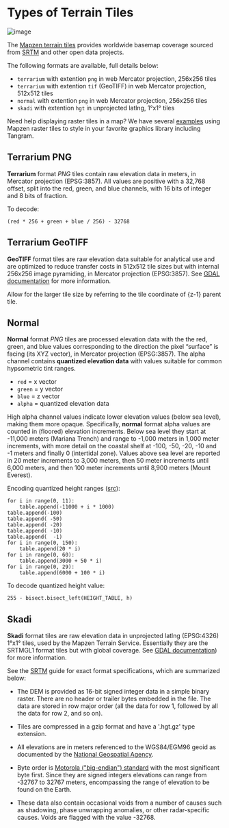 # Types of Terrain Tiles

![image](images/mapzen-vector-tile-docs-all-layers.png)

The [Mapzen terrain tiles](https://mapzen.com/projects/joerd) provides worldwide basemap coverage sourced from [SRTM](www.openstreetmap.org) and other open data projects.

The following formats are available, full details below:

* `terrarium` with extention `png` in web Mercator projection, 256x256 tiles
* `terrarium` with extention `tif` (GeoTIFF) in web Mercator projection, 512x512 tiles
* `normal` with extention `png` in web Mercator projection, 256x256 tiles
* `skadi` with extention `hgt` in unprojected latlng, 1°x1° tiles

Need help displaying raster tiles in a map? We have several [examples](display-tiles.md) using Mapzen raster tiles to style in your favorite graphics library including Tangram.

## Terrarium PNG

**Terrarium** format _PNG_ tiles contain raw elevation data in meters, in Mercator projection (EPSG:3857). All values are positive with a 32,768 offset, split into the red, green, and blue channels, with 16 bits of integer and 8 bits of fraction.

To decode:

  `(red * 256 + green + blue / 256) - 32768`

## Terrarium GeoTIFF

**GeoTIFF** format tiles are raw elevation data suitable for analytical use and are optimized to reduce transfer costs in 512x512 tile sizes but with internal 256x256 image pyramiding, in Mercator projection (EPSG:3857). See [GDAL documentation](http://www.gdal.org/frmt_gtiff.html) for more information.

Allow for the larger tile size by referring to the tile coordinate of {z-1} parent tile.

## Normal

**Normal** format _PNG_ tiles are processed elevation data with the the red, green, and blue values corresponding to the direction the pixel “surface” is facing (its XYZ vector), in Mercator projection (EPSG:3857). The alpha channel contains **quantized elevation data** with values suitable for common hypsometric tint ranges.

* `red` = x vector
* `green` = y vector
* `blue` = z vector
* `alpha` = quantized elevation data

High alpha channel values indicate lower elevation values (below sea level), making them more opaque. Specifically, **normal** format alpha values are counted in (floored) elevation increments. Below sea level they start at -11,000 meters (Mariana Trench) and range to -1,000 meters in 1,000 meter increments, with more detail on the coastal shelf at -100, -50, -20, -10 and -1 meters and finally 0 (intertidal zone). Values above sea level are reported in 20 meter increments to 3,000 meters, then 50 meter increments until 6,000 meters, and then 100 meter increments until 8,900 meters (Mount Everest).

Encoding quantized height ranges ([src](https://github.com/tilezen/joerd/blob/master/joerd/output/normal.py#L26-L41)):

```
for i in range(0, 11):
    table.append(-11000 + i * 1000)
table.append(-100)
table.append( -50)
table.append( -20)
table.append( -10)
table.append(  -1)
for i in range(0, 150):
    table.append(20 * i)
for i in range(0, 60):
    table.append(3000 + 50 * i)
for i in range(0, 29):
    table.append(6000 + 100 * i)
```

To decode quantized height value:

  `255 - bisect.bisect_left(HEIGHT_TABLE, h)`

## Skadi

**Skadi** format tiles are raw elevation data in unprojected latlng (EPSG:4326) 1°x1° tiles, used by the Mapzen Terrain Service. Essentially they are the SRTMGL1 format tiles but with global coverage. See [GDAL documentation](http://www.gdal.org/frmt_various.html#SRTMHGT)) for more information.

See the [SRTM](https://lpdaac.usgs.gov/sites/default/files/public/measures/docs/NASA_SRTM_V3.pdf) guide for exact format specifications, which are summarized below:

* The DEM is provided as 16-bit signed integer data in a simple binary raster. There are no header or trailer bytes embedded in the file. The data are stored in row major order (all the data for row 1, followed by all the data for row 2, and so on).

* Tiles are compressed in a gzip format and have a '.hgt.gz' type extension.

* All elevations are in meters referenced to the WGS84/EGM96 geoid as documented by the  [National Geospatial Agency](http://earth-info.nga.mil/GandG/wgs84/gravitymod/egm96/egm96.html).

* Byte order is [Motorola ("big-endian") standard](https://en.wikipedia.org/wiki/Endianness) with the most significant byte first. Since they are signed integers elevations can range from -32767 to 32767 meters, encompassing the range of elevation to be found on the Earth.

* These data also contain occasional voids from a number of causes such as shadowing, phase unwrapping anomalies, or other radar-specific causes. Voids are flagged with the value -32768.